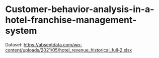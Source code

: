 # Customer-behavior-analysis-in-a-hotel-franchise-management-system

Dataset: https://absentdata.com/wp-content/uploads/2021/05/hotel_revenue_historical_full-2.xlsx
